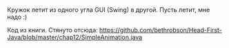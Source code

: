 Кружок летит из одного угла GUI (Swing) в другой. Пусть летит, мне надо :)

Код из книги.
Стянуто отсюда: https://github.com/bethrobson/Head-First-Java/blob/master/chap12/SimpleAnimation.java
